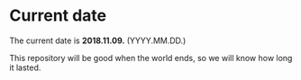 # Current date

The current date is **2018.11.09.** (YYYY.MM.DD.)

This repository will be good when the world ends, so we will know how long it lasted.